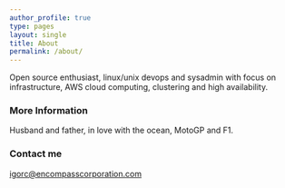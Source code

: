 ```yaml
---
author_profile: true
type: pages
layout: single
title: About
permalink: /about/
---
```


Open source enthusiast, linux/unix devops and sysadmin with focus on infrastructure, AWS cloud computing, clustering and high availability.

### More Information

Husband and father, in love with the ocean, MotoGP and F1.

### Contact me

[igorc@encompasscorporation.com](mailto:igorc@encompasscorporation.com)
